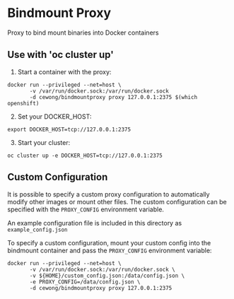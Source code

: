 # Bindmount Proxy
  Proxy to bind mount binaries into Docker containers

## Use with 'oc cluster up'

1. Start a container with the proxy:

```
docker run --privileged --net=host \
       -v /var/run/docker.sock:/var/run/docker.sock 
       -d cewong/bindmountproxy proxy 127.0.0.1:2375 $(which openshift)
```

2. Set your DOCKER_HOST:

```
export DOCKER_HOST=tcp://127.0.0.1:2375
```

3. Start your cluster:

```
oc cluster up -e DOCKER_HOST=tcp://127.0.0.1:2375
```

## Custom Configuration

It is possible to specify a custom proxy configuration to automatically modify other images or mount
other files. The custom configuration can be specified with the `PROXY_CONFIG` environment variable.

An example configuration file is included in this directory as `example_config.json`

To specify a custom configuration, mount your custom config into the bindmount container and pass the 
`PROXY_CONFIG` environment variable:

```
docker run --privileged --net=host \ 
       -v /var/run/docker.sock:/var/run/docker.sock \
       -v ${HOME}/custom_config.json:/data/config.json \
       -e PROXY_CONFIG=/data/config.json \
       -d cewong/bindmountproxy proxy 127.0.0.1:2375
```
